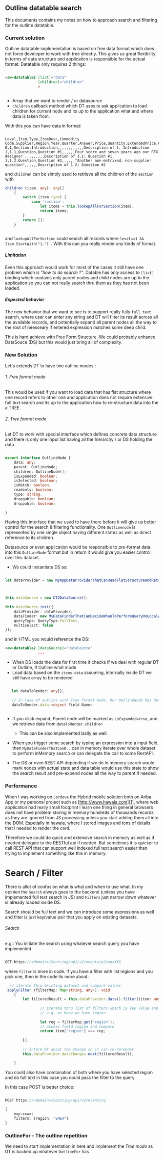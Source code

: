 ## Outline datatable search

This documents contains my notes on how to approach search and filtering for the outline datatable.



### Current solution

 Outline datatable implementation is based on free data format which does not force developer to work with tree directly. This gives
 us great flexibility in terms of data structure and application is responsible for the actual format. Datatable only requires 2 things:
 
 ```html
 
 <aw-datatable2 [list]="data" 
                [children]="children"
                >
                
```                

* Array that we want to render / or datasource
* `children` callback method which DT uses to ask application to load children for current node and its up to the application what and where data 
is taken from. 

With this you can have data in format:

```csv

Level,Item,Type,ItemDesc,Commodity Code,Supplier,Region,Year,Quarter,Answer,Price,Quantity,ExtendedPrice,Color,Size,Description
0,1,Section,Introduction,,,,,,,,,,,,Description of 1: Introduction
1,1.1,Question,Question #1,,,,,,Four score and seven years ago our RFX designer ...,,,,,,Description of 1.1: Question #1
1,1.2,Question,Question #2,,,,,,"Another non-matrixed, non-supplier question",,,,,,Description of 1.2: Question #2

```

and `children`  can be simply used to retrieve all the children of the `section` with 

```ts
children (item: any): any[]
    {
        switch (item.type) {
            case 'section':
                let items = this.lookupAllForSection(item);
                return items;            
        }
        return [];
    }
          

```
and `lookupAllForSection` could search all records where `level==1 && Item.StartWith("1.") `. With this can you really render 
any kinds of format.

                   
                
 ##### Limitation
 
 Even this approach would work for most of the cases it still have one problem which is _"how to do search ?"_. Datable has only access to `[list]` binding
 which contains only parent nodes and child nodes are up to the application so you can not really search thru them as they has not been loaded. 
 
 ##### Expected behavior
 
 The new behavior that we want to see is to support really fully `full text ` search, where user can enter any string and DT will filter its result
 across all the available records, and potentially expand all parent nodes all the way to the root of neesseary if entered expression matches some 
 deep child.
 
 This is hard achieve with Free Form Structure. We could probably enhance DataSouce (DS) but this would just bring all of complexity.  
 
 
### New Solution

Let's extends DT  to have two outline modes :

###### 1. Free format mode

This would be used if you want to load data that has flat structure where one record refers to other one and application does not require
extensive full text search and its up to the application how to re-structure data into the a TREE.


###### 2. Tree format mode

Let DT to work with special interface which defines concrete data structure and there is only one input list having all the hierarchy / or DS holding 
the data.  


```ts

export interface OutlineNode {
    data: any;
    parent: OutlineNode;
    children: OutlineNode[];
    isExpended: boolean;    
    isSelected: boolean;
    isMatch: boolean;
    readonly: boolean;
    type: string;
    draggable: boolean;    
    droppable: boolean;
             
}

```
Having this interface that we used to have there before it will give us better control for the search & filtering functionality.  One `Outlinenode` is represented 
by one single object having different states as well as direct reference to its children.

Datasource or even application would be responsible to pre-format data into this `OutlineNode` format but in return it would give you easier 
control over this dataset.

- We could instantiate DS as:

```ts

let dataProvider = new MyAppDataProviderThatCanReadFlatStructureAndRetriveOutlineNodeStrucuter(this.ref2RestAPI);            



this.dataSource = new DT2DataSource();
 
this.dataSource.init({
    dataProvider: dataProvider,
    dataFinder: new MyDataFinderThatCanDecideWhenToPerformQueryOnLocalArrayAndWhenToGoToServer().forData(dataProvider),
    queryType: QueryType.FullText,
    multiselect: false
});

```

and in HTML you would reference the DS:

```html
<aw-datatable2 [dataSource]="dataSource"
               ...

```

* When DS loads the data for first time it checks if we deal with regular DT or Outline, If Outline what mode
* Load data based on the `items.data` assuming, internally inside DT we still have array to be rendered

 ```ts
 
    let dataToRender: any[];
    
    // in case of outline with Tree format mode. Our OutlineNode has data property.
    dataToRender.data.<object Field Name>
      
``` 
* If you click expand, Parent node will be marked as `isExpanded=true`, and we retrieve data from `dataToRender.children`
    * This can be also implemented lazily as well.
    
* When you trigger some search by typing an expression into a input field, then `MyDataFinderThatCanD..` can in memory iterate over whole dataset to perform inMemory search or can 
delegate the call to some RestAPI. 

* The DS or even REST API depending if we do In memory search would mark nodes with actual state and data table would use this state to show the search result
and pre-expend nodes all the way to parent if needed.

### Performance

When I was working on `Cordova` the Hybrid mobile solution both on Ariba App or my personal project such as [http://www.hawaia.com][1], where web application had really small footprint 
I learn one thing in general browsers does not have problem storing in memory hundreds of thousands records as they are ignored from JS processing unless you start adding them all into the DOM. Espetially in 
hawaia, where I stored images and tons of details that I needed to render the card.

Therefore we could do quick and extensive search in memory as well as if needed delegate to the RESTful api if needed.  But sometimes it is quicker to call REST API that can support well 
indexed full text search easier than trying to implement something like this in memory.



# Search / Filter

There is allot of confusion what is what and when to use what. In my opinion the `Search` always goes to the backend (unless you have implemented full text search in JS) and `Filters` just narrow
down whatever is already loaded inside DS.

Search should be full text and we can introduce some expressions as well and filter is just key/value pair that you apply on existing datasets.


###### Search 

e.g.: You initiate the search using whatever search query you have implemented

```ts

GET https://<domain>/Sourcing/api/v2/events/q?exp=XXX

```

where `filter` is more in code. If you have a filter with list regions and you pick one, then in the code its more about:


```ts
  // iterate thru existing dataset and compare values
 applyFilter (filterMap: Map<string, any>): void
    {
        let filteredResult = this.dataProvider.data().filter((item: any) => {
                
                // iterate thru list of filters which is key value and compare them to the filtered item
                // e.g. we know we have region 
                
                let reg = filterMap.get('region'); 
                // access field region and compare              
                return item['region'] === reg;                              
        
        });
        
        // inform DT about the change so it can re-rerender
        this.dataProvider.dataChanges.next(filteredResult);    
                    
    }

```

You could also have combination of both where you have selected region and do full text in this case you could pass the filter to the query 

In this case POST is better choice:

```ts

POST https://<domain>/Sourcing/api/v2/events/q

{
    exp:xxxx;
    filters: {region: "EMEA"}
}

```


### OutlineFor - The outline repetition

We need to start implementation in here and implement the _Tree mode_ as DT is backed up whatever `OutlineFor` has



[1]: http://www.hawaia.com  

 





 
 
 